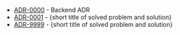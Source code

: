 

<!-- adrlog -->

* [ADR-0000](0000-adr.md) - Backend ADR
* [ADR-0001](0001-third-party-libs.md) - {short title of solved problem and solution}
* [ADR-9999](9999-adr-template.md) - {short title of solved problem and solution}

<!-- adrlogstop -->





